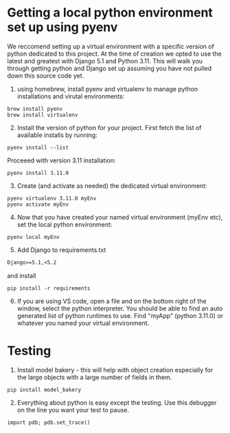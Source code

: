 # Getting a local python environment set up using pyenv

We reccomend setting up a virtual environment with a specific version of python dedicated to this project.  At the time of creation we opted to use the latest and greatest with Django 5.1 and Python 3.11.  This will walk you through getting python and Django set up assuming you have not pulled down this source code yet.

1. using homebrew, install pyenv and virtualenv to manage python installations and virutal environments:
```
brew install pyenv
brew install virtualenv
```

2. Install the version of python for your project.  First fetch the list of available installs by running:
```
pyenv install --list
```

Proceeed with version 3.11 installation:
```
pyenv install 3.11.0
```

3. Create (and activate as needed) the dedicated virtual environment:
```
pyenv virtualenv 3.11.0 myEnv
pyenv activate myEnv
```

4. Now that you have created your named virtual environment (myEnv etc), set the local python environment:
```
pyenv local myEnv
```

5.  Add Django to requirements.txt 

```requirements.txt
Django>=5.1,<5.2
```

and install
```
pip install -r requirements
```

6. If you are using VS code, open a file and on the bottom right of the window, select the python interpreter.  You should be able to find an auto generated list
of python runtimes to use.  Find "myApp" (python 3.11.0) or whatever you named your virtual environment.


# Testing

1. Install model bakery - this will help with object creation especially for the large objects with a large number of fields in them. 

```
pip install model_bakery
```

2.  Everything about python is easy except the testing.  Use this debugger on the line you want your test to pause.

```
import pdb; pdb.set_trace()
```


